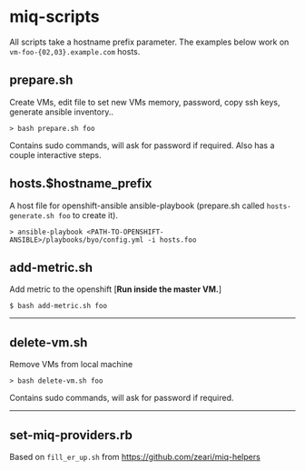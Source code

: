 # miq-scripts

All scripts take a hostname prefix parameter.  The examples below work on `vm-foo-{02,03}.example.com` hosts.

## prepare.sh

Create VMs, edit file to set new VMs memory, password, copy ssh keys, generate ansible inventory..
```
> bash prepare.sh foo
```
Contains sudo commands, will ask for password if required.
Also has a couple interactive steps.

## hosts.$hostname_prefix

A host file for openshift-ansible ansible-playbook (prepare.sh called `hosts-generate.sh foo` to create it).

```
> ansible-playbook <PATH-TO-OPENSHIFT-ANSIBLE>/playbooks/byo/config.yml -i hosts.foo
```

## add-metric.sh

Add metric to the openshift
[**Run inside the master VM.**]

```
$ bash add-metric.sh foo
```

----

## delete-vm.sh

Remove VMs from local machine
```
> bash delete-vm.sh foo
```
Contains sudo commands, will ask for password if required.

----

## set-miq-providers.rb

Based on `fill_er_up.sh` from https://github.com/zeari/miq-helpers

